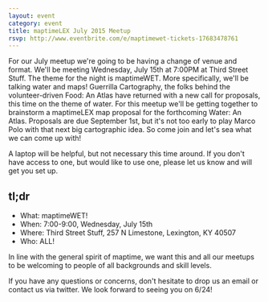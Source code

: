 ```yaml
---
layout: event
category: event
title: maptimeLEX July 2015 Meetup
rsvp: http://www.eventbrite.com/e/maptimewet-tickets-17683478761
---
```


For our July meetup we're going to be having a change of venue and format. We'll be meeting Wednesday, July 15th at 7:00PM at Third Street Stuff. The theme for the night is maptimeWET. More specifically, we'll be talking water and maps! Guerrilla Cartography, the folks behind the volunteer-driven Food: An Atlas have returned with a new call for proposals, this time on the theme of water. For this meetup we'll be getting together to brainstorm a maptimeLEX map proposal for the forthcoming Water: An Atlas. Proposals are due September 1st, but it's not too early to play Marco Polo with that next big cartographic idea. So come join and let's sea what we can come up with!

A laptop will be helpful, but not necessary this time around. If you don't have access to one, but would like to use one, please let us know and will get you set up. 
 

## tl;dr

- What: maptimeWET!
- When: 7:00-9:00, Wednesday, July 15th
- Where: Third Street Stuff, 257 N Limestone, Lexington, KY 40507
- Who: ALL!
 
In line with the general spirit of maptime, we want this and all our meetups to be welcoming to people of all backgrounds and skill levels. 

If you have any questions or concerns, don't hesitate to drop us an email or contact us via twitter. We look forward to seeing you on 6/24!

<div id='map' class='row8 fill-blue col12 map space-bottom2'></div>
<script>
var map = L.mapbox.map('map', 'maptastik.j354k5k8')
    .setView([38.049463, -84.493162], 17);

var marker = L.mapbox.featureLayer({
  'type': 'Feature',
  'properties': {
    'title': 'Third Street Stuff',
    'description': '257 N Limestone,<br>Lexington, Kentucky<br>40507',
    'marker-color': '#ff8888'
  },
  'geometry': {
    'type': 'Point',
    'coordinates':[-84.493162,38.049463]
  }
}).addTo(map);

marker.eachLayer(function(m) {
    m.openPopup();
});
</script>